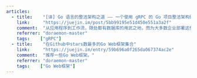 ```yaml
---
articles:
  - title:    "[译] Go 语言的整洁架构之道 —— 一个使用 gRPC 的 Go 项目整洁架构例子"
    link:     "https://juejin.im/post/5bb99195e51d450e551a3a2f"
    comment:  "从应用程序到工作流，随处都有数据库的用武之地，而为大多数企业部署这些数据引擎的最佳方式便是成本低廉且功能先进的数据库即服务（DBaaS）。这里我们测评了一些顶级 DBaaS 解决方案供您参考，您可根据自身业务选择其中最合适的。"
    referrer: "doraemon-master"
    tags:    ["gRPC"]
  - title:    "在Github中stars数最多的Go Web框架集合"
    link:     "https://juejin.im/entry/59b696a0f265da067374ac2e"
    comment:  "推荐一些Go Web框架。"
    referrer: "doraemon-master"
    tags:    ["Go Web框架"]
---
```

